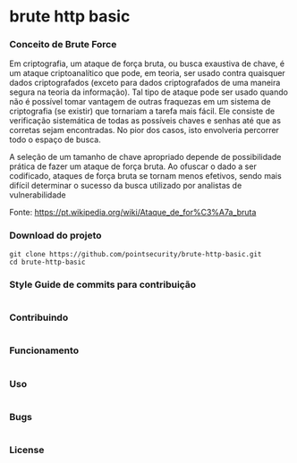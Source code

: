 # brute http basic

### Conceito de Brute Force

Em criptografia, um ataque de força bruta, ou busca exaustiva de chave, é um ataque criptoanalítico que pode, em teoria, ser usado contra quaisquer dados criptografados (exceto para dados criptografados de uma maneira segura na teoria da informação). Tal tipo de ataque pode ser usado quando não é possível tomar vantagem de outras fraquezas em um sistema de criptografia (se existir) que tornariam a tarefa mais fácil. Ele consiste de verificação sistemática de todas as possíveis chaves e senhas até que as corretas sejam encontradas. No pior dos casos, isto envolveria percorrer todo o espaço de busca.

A seleção de um tamanho de chave apropriado depende de possibilidade prática de fazer um ataque de força bruta. Ao ofuscar o dado a ser codificado, ataques de força bruta se tornam menos efetivos, sendo mais difícil determinar o sucesso da busca utilizado por analistas de vulnerabilidade

Fonte: https://pt.wikipedia.org/wiki/Ataque_de_for%C3%A7a_bruta

### Download do projeto

```
git clone https://github.com/pointsecurity/brute-http-basic.git
cd brute-http-basic
```

### Style Guide de commits para contribuição

```
```

### Contribuindo

```
```

### Funcionamento

```
```

### Uso

```
```

### Bugs

```
```

### License
